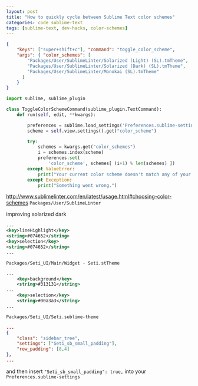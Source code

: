 ```yaml
---
layout: post
title: "How to quickly cycle between Sublime Text color schemes"
categories: code sublime-text
tags: [sublime-text, dev-hacks, color-schemes]
---
```


~~~json
{
    "keys": ["super+shift+c"], "command": "toggle_color_scheme",
    "args": { "color_schemes": [
        "Packages/User/SublimeLinter/Solarized (Light) (SL).tmTheme",
        "Packages/User/SublimeLinter/Solarized (Dark) (SL).tmTheme",
        "Packages/User/SublimeLinter/Monokai (SL).tmTheme"
      ]
    }
}
~~~

~~~python
import sublime, sublime_plugin

class ToggleColorSchemeCommand(sublime_plugin.TextCommand):
    def run(self, edit, **kwargs):

        preferences = sublime.load_settings('Preferences.sublime-settings')
        scheme = self.view.settings().get("color_scheme")

        try:
            schemes = kwargs.get("color_schemes")
            i = schemes.index(scheme)
            preferences.set(
                'color_scheme', schemes[ (i+1) % len(schemes) ])
        except ValueError:
            print("Your current color scheme doesn't match any of your args.")
        except Exception:
            print("Something went wrong.")
~~~



http://www.sublimelinter.com/en/latest/usage.html#choosing-color-schemes
`Packages/User/SublimeLinter`

improving solarized dark

~~~xml
...
<key>lineHighlight</key>
<string>#074652</string>
<key>selection</key>
<string>#074652</string>
...
~~~


`Packages/Seti_UI/Main/Widget - Seti.stTheme`

~~~xml
...
    <key>background</key>
    <string>#313131</string>
...
    <key>selection</key>
    <string>#00a3a3</string>
...
~~~

`Packages/Seti_UI/Seti.sublime-theme`

~~~json
...
{
    "class": "sidebar_tree",
    "settings": ["Seti_sb_small_padding"],
    "row_padding": [8,4]
},
...
~~~

and then insert `"Seti_sb_small_padding": true,` into your `Preferences.sublime-settings`
